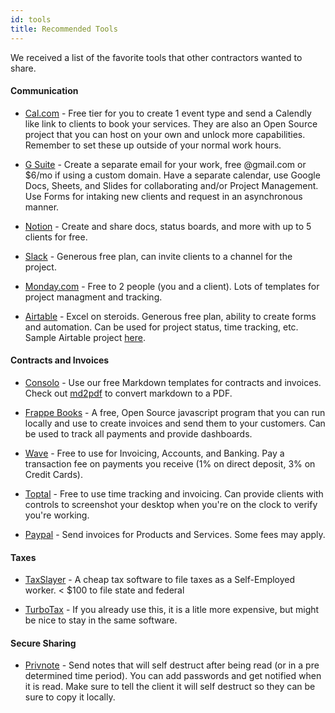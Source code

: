 ```yaml
---
id: tools
title: Recommended Tools
---
```


We received a list of the favorite tools that other contractors wanted to share.

#### Communication

- [Cal.com](https://cal.com/) - Free tier for you to create 1 event type and send a Calendly like link to clients to book your services. They are also an Open Source project that you can host on your own and unlock more capabilities. Remember to set these up outside of your normal work hours.

- [G Suite](https://drive.google.com) - Create a separate email for your work, free @gmail.com or $6/mo if using a custom domain. Have a separate calendar, use Google Docs, Sheets, and Slides for collaborating and/or Project Management. Use Forms for intaking new clients and request in an asynchronous manner.

- [Notion](https://notion.so) - Create and share docs, status boards, and more with up to 5 clients for free.

- [Slack](https://slack.com) - Generous free plan, can invite clients to a channel for the project.

- [Monday.com](https://monday.com) - Free to 2 people (you and a client). Lots of templates for project managment and tracking.

- [Airtable](https://airtable.com) - Excel on steroids. Generous free plan, ability to create forms and automation. Can be used for project status, time tracking, etc. Sample Airtable project [here](https://www.airtable.com/universe/expQ3YexoxlERglJO/path-of-the-freelancer-dashboard).

#### Contracts and Invoices

- [Consolo](/docs/contracts/hourly.mdx) - Use our free Markdown templates for contracts and invoices. Check out [md2pdf](https://md2pdf.netlify.app/) to convert markdown to a PDF.

- [Frappe Books](https://github.com/frappe/books) - A free, Open Source javascript program that you can run locally and use to create invoices and send them to your customers. Can be used to track all payments and provide dashboards.

- [Wave](https://www.waveapps.com/) - Free to use for Invoicing, Accounts, and Banking. Pay a transaction fee on payments you receive (1% on direct deposit, 3% on Credit Cards).

- [Toptal](https://www.toptal.com/tracker) - Free to use time tracking and invoicing. Can provide clients with controls to screenshot your desktop when you're on the clock to verify you're working.

- [Paypal](https://paypal.com) - Send invoices for Products and Services. Some fees may apply.

#### Taxes

- [TaxSlayer](htps://taxslayer.com) - A cheap tax software to file taxes as a Self-Employed worker. < $100 to file state and federal

- [TurboTax](https://turbotax.intuit.com) - If you already use this, it is a litle more expensive, but might be nice to stay in the same software.

#### Secure Sharing

- [Privnote](https://privnote.com/) - Send notes that will self destruct after being read (or in a pre determined time period). You can add passwords and get notified when it is read. Make sure to tell the client it will self destruct so they can be sure to copy it locally.
